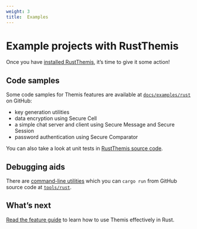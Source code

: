 ```yaml
---
weight: 3
title:  Examples
---
```


# Example projects with RustThemis

Once you have [installed RustThemis](../installation), it’s time to give it some action!

## Code samples

Some code samples for Themis features are available
at [`docs/examples/rust`](https://github.com/cossacklabs/themis/tree/master/docs/examples/rust)
on GitHub:

  - key generation utilities
  - data encryption using Secure Cell
  - a simple chat server and client using Secure Message and Secure Session
  - password authentication using Secure Comparator

You can also take a look at unit tests
in [RustThemis source code](https://github.com/cossacklabs/themis/tree/master/tests/rust).

## Debugging aids

There are [command-line utilities](/docs/themis/debugging/cli-utilities#rust-console-utils)
which you can `cargo run` from GitHub source code
at [`tools/rust`](https://github.com/cossacklabs/themis/tree/master/tools/rust).

## What’s next

[Read the feature guide](../features)
to learn how to use Themis effectively in Rust.
